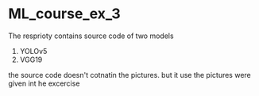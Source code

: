 # ML_course_ex_3

The resprioty contains source code of two models<br>
1. YOLOv5
2. VGG19 <br>

the source code doesn't cotnatin the pictures. but it use the pictures were given int he excercise
